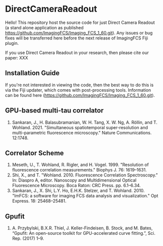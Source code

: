 # DirectCameraReadout
Hello! This repository host the source code for just Direct Camera Readout (a stand alone application as published https://github.com/ImagingFCS/Imaging_FCS_1_60.git). Any issues or bug fixes will be transferred here before the next release of ImagingFCS Fiji plugin.

If you use Direct Camera Readout in your research, then please cite our paper: XXX

## Installation Guide
If you're not interested in viewing the code, then the best way to do this is via the Fiji updater, which comes with post-processing tools. Information can be found here (https://github.com/ImagingFCS/Imaging_FCS_1_60.git).

## GPU-based multi-tau correlator
1. Sankaran, J., H. Balasubramanian, W. H. Tang, X. W. Ng, A. Röllin, and T. Wohland. 2021. "Simultaneous spatiotemporal super-resolution and multi-parametric fluorescence microscopy." Nature Communications. 12:1748.

## Correlator Scheme
1. Meseth, U., T. Wohland, R. Rigler, and H. Vogel. 1999. "Resolution of fluorescence correlation measurements." Biophys J. 76: 1619–1631.
2. Shi, X., and T. "Wohland. 2010. Fluorescence Correlation Spectroscopy." In: Diaspro A, editor. Nanoscopy and Multidimensional Optical Fluorescence Microscopy. Boca Raton: CRC Press. pp. 6.1–6.34.
3. Sankaran, J., X. Shi, L.Y. Ho, E.H.K. Stelzer, and T. Wohland. 2010. "ImFCS: a software for imaging FCS data analysis and visualization." Opt Express. 18: 25468–25481.

## Gpufit
1. A. Przybylski, B.X.R. Thiel, J. Keller-Findeisen, B. Stock, and M. Bates, “Gpufit: An open-source toolkit for GPU-accelerated curve fitting.”, Sci. Rep. (2017) 1–9.
